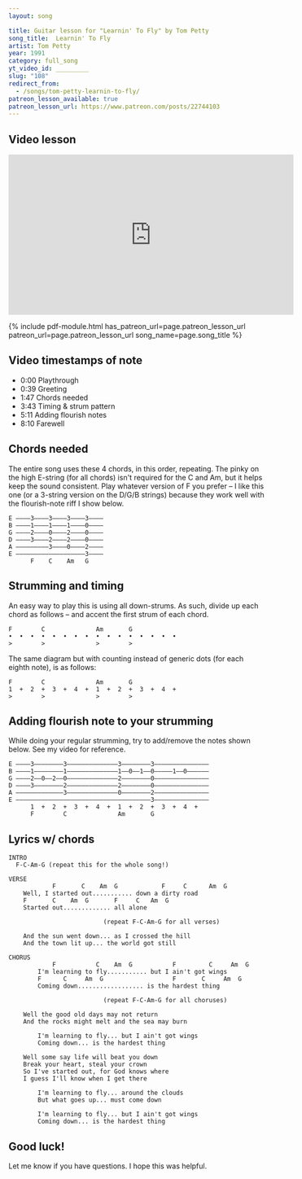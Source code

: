 ```yaml
---
layout: song

title: Guitar lesson for "Learnin' To Fly" by Tom Petty
song_title:  Learnin' To Fly
artist: Tom Petty
year: 1991
category: full_song
yt_video_id: _________
slug: "108"
redirect_from:
  - /songs/tom-petty-learnin-to-fly/
patreon_lesson_available: true
patreon_lesson_url: https://www.patreon.com/posts/22744103
---
```


## Video lesson

<iframe width="560" height="315" src="https://www.youtube.com/embed/lanqZZq1oPg?showinfo=0" frameborder="0" allowfullscreen></iframe><br />

{% include pdf-module.html has_patreon_url=page.patreon_lesson_url patreon_url=page.patreon_lesson_url song_name=page.song_title %}


## Video timestamps of note

- 0:00 Playthrough
- 0:39 Greeting
- 1:47 Chords needed
- 3:43 Timing & strum pattern
- 5:11 Adding flourish notes
- 8:10 Farewell



## Chords needed

The entire song uses these 4 chords, in this order, repeating. The pinky on the high E-string (for all chords) isn't required for the C and Am, but it helps keep the sound consistent. Play whatever version of F you prefer – I like this one (or a 3-string version on the D/G/B strings) because they work well with the flourish-note riff I show below.

    E ––––3––––3––––3––––3––––
    B ––––1––––1––––1––––0––––
    G ––––2––––0––––2––––0––––
    D ––––3––––2––––2––––0––––
    A –––––––––3––––0––––2––––
    E –––––––––––––––––––3––––
          F    C    Am   G    

## Strumming and timing

An easy way to play this is using all down-strums. As such, divide up each chord as follows – and accent the first strum of each chord.

    F        C              Am       G
    •  •  •  •  •  •  •  •  •  •  •  •  •  •  •  •  
    >        >              >        >

The same diagram but with counting instead of generic dots (for each eighth note), is as follows:

    F        C              Am       G
    1  +  2  +  3  +  4  +  1  +  2  +  3  +  4  +  
    >        >              >        >

## Adding flourish note to your strumming

While doing your regular strumming, try to add/remove the notes shown below. See my video for reference.

    E ––––3––––––––3––––––––––––––3––––––––3–––––––––––––––
    B ––––1––––––––1––––––––––––––1––0––1––0–––––1––0––––––
    G ––––2––0––2––0––––––––––––––2––––––––0–––––––––––––––
    D ––––3––––––––2––––––––––––––2––––––––0–––––––––––––––
    A –––––––––––––3––––––––––––––0––––––––2–––––––––––––––
    E –––––––––––––––––––––––––––––––––––––3–––––––––––––––
          1  +  2  +  3  +  4  +  1  +  2  +  3  +  4  +  
          F        C              Am       G

## Lyrics w/ chords

    INTRO
      F-C-Am-G (repeat this for the whole song!)

    VERSE
                F       C    Am  G            F     C      Am  G
        Well, I started out........... down a dirty road
        F       C    Am  G       F     C   Am  G
        Started out............. all alone

                              (repeat F-C-Am-G for all verses)

        And the sun went down... as I crossed the hill
        And the town lit up... the world got still

    CHORUS
                F           C    Am  G           F         C     Am  G
            I'm learning to fly........... but I ain't got wings
            F      C     Am  G                   F       C     Am  G
            Coming down.................. is the hardest thing

                              (repeat F-C-Am-G for all choruses)

        Well the good old days may not return
        And the rocks might melt and the sea may burn

            I'm learning to fly... but I ain't got wings
            Coming down... is the hardest thing

        Well some say life will beat you down
        Break your heart, steal your crown
        So I've started out, for God knows where
        I guess I'll know when I get there

            I'm learning to fly... around the clouds
            But what goes up... must come down

            I'm learning to fly... but I ain't got wings
            Coming down... is the hardest thing

## Good luck!

Let me know if you have questions. I hope this was helpful.

